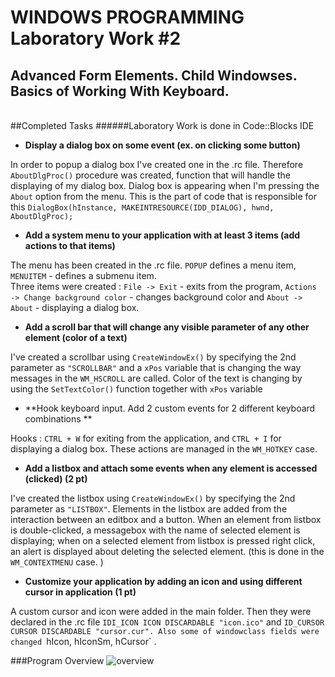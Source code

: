 WINDOWS PROGRAMMING Laboratory Work #2
======================================

Advanced Form Elements. Child Windowses. Basics of Working With Keyboard.
-------------------------------------------------------------------------

<br>
##Completed Tasks
######Laboratory Work is done in Code::Blocks IDE

  - **Display a dialog box on some event (ex. on clicking some button)**

In order to popup a dialog box I've created one in the .rc file. Therefore `AboutDlgProc()` procedure was created, function that will handle the displaying of my dialog box. Dialog box is appearing when I'm pressing the `About` option from the menu. This is the part of code that is responsible for this `DialogBox(hInstance, MAKEINTRESOURCE(IDD_DIALOG), hwnd, AboutDlgProc);`

  - **Add a system menu to your application with at least 3 items (add actions to that items)**

The menu has been created in the .rc file. `POPUP` defines a menu item, `MENUITEM` - defines a submenu item. <br> Three items were created : `File -> Exit` - exits from the program, `Actions -> Change background color` - changes background color and `About -> About` - displaying a dialog box.

  - **Add a scroll bar that will change any visible parameter of any other element (color of a text)**

I've created a scrollbar using `CreateWindowEx()` by specifying the 2nd parameter as `"SCROLLBAR"` and a `xPos` variable that is changing the way messages in the `WM_HSCROLL` are called. Color of the text is changing by using the `SetTextColor()` function together with `xPos` variable

  - **Hook keyboard input. Add 2 custom events for 2 different keyboard combinations **

Hooks : `CTRL + W` for exiting from the application, and `CTRL + I` for displaying a dialog box. These actions are managed in the `WM_HOTKEY` case.

  - **Add a listbox and attach some events when any element is accessed (clicked) (2 pt)**

I've created the listbox using `CreateWindowEx()` by specifying the 2nd parameter as `"LISTBOX"`. Elements in the listbox are added from the interaction between an editbox and a button. When an element from listbox is double-clicked, a messagebox with the name of selected element is displaying; when on a selected element from listbox is pressed right click, an alert is displayed about deleting the selected element. (this is done in the `WM_CONTEXTMENU` case. )

  - **Customize your application by adding an icon and using different cursor in application (1 pt)**

A custom cursor and icon were added in the main folder. Then they were declared in the .rc file `IDI_ICON ICON DISCARDABLE "icon.ico"`
and `ID_CURSOR CURSOR DISCARDABLE "cursor.cur". Also some of windowclass fields were changed `hIcon, hIconSm, hCursor` .

###Program Overview
![overview](https://raw.githubusercontent.com/Dimmm/WP/master/WP_LAB_2/work.gif)
